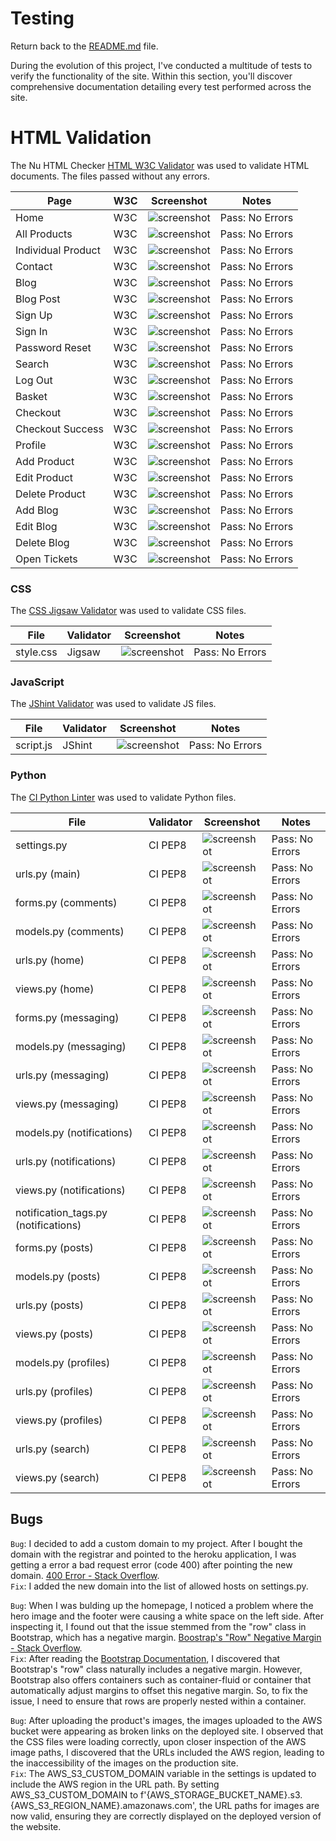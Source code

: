 # Testing

Return back to the [README.md](README.md) file.

During the evolution of this project, I've conducted a multitude of tests to verify the functionality of the site. Within this section, you'll discover comprehensive documentation detailing every test performed across the site.

# HTML Validation

The Nu HTML Checker [HTML W3C Validator](https://validator.w3.org) was used to validate HTML documents. The files passed without any errors.

| Page | W3C | Screenshot | Notes |
| --- | --- | --- | --- |
| Home | W3C | ![screenshot]() | Pass: No Errors |
| All Products | W3C | ![screenshot]() | Pass: No Errors |
| Individual Product | W3C | ![screenshot]() | Pass: No Errors |
| Contact | W3C | ![screenshot]() | Pass: No Errors |
| Blog | W3C | ![screenshot]() | Pass: No Errors |
| Blog Post | W3C | ![screenshot]() | Pass: No Errors |
| Sign Up | W3C | ![screenshot]() | Pass: No Errors |
| Sign In | W3C | ![screenshot]() | Pass: No Errors |
| Password Reset | W3C | ![screenshot]() | Pass: No Errors |
| Search | W3C | ![screenshot]() | Pass: No Errors |
| Log Out | W3C | ![screenshot]() | Pass: No Errors |
| Basket | W3C | ![screenshot]() | Pass: No Errors |
| Checkout | W3C | ![screenshot]() | Pass: No Errors  |
| Checkout Success | W3C | ![screenshot]() | Pass: No Errors |
| Profile | W3C | ![screenshot]() | Pass: No Errors |
| Add Product | W3C | ![screenshot]() | Pass: No Errors |
| Edit Product | W3C | ![screenshot]() | Pass: No Errors |
| Delete Product | W3C | ![screenshot]() | Pass: No Errors |
| Add Blog | W3C | ![screenshot]() | Pass: No Errors |
| Edit Blog | W3C | ![screenshot]() | Pass: No Errors |
| Delete Blog | W3C | ![screenshot]() | Pass: No Errors |
| Open Tickets | W3C | ![screenshot]() | Pass: No Errors |

### CSS

The [CSS Jigsaw Validator](https://jigsaw.w3.org/css-validator) was used to validate CSS files.

| File | Validator | Screenshot | Notes |
| --- | --- | --- | --- |
| style.css | Jigsaw | ![screenshot]() | Pass: No Errors |

### JavaScript

The [JShint Validator](https://jshint.com) was used to validate JS files.

| File | Validator | Screenshot | Notes |
| --- | --- | --- | --- |
| script.js  | JShint | ![screenshot]() | Pass: No Errors |

### Python

The [CI Python Linter](https://pep8ci.herokuapp.com) was used to validate Python files.

| File | Validator | Screenshot | Notes |
| --- | --- | --- | --- |
| settings.py | CI PEP8 | ![screenshot]() | Pass: No Errors |
| urls.py (main) | CI PEP8 | ![screenshot]() | Pass: No Errors |
| forms.py (comments) | CI PEP8 | ![screenshot]() | Pass: No Errors |
| models.py (comments) | CI PEP8 | ![screenshot]() | Pass: No Errors |
| urls.py (home) | CI PEP8 | ![screenshot]() | Pass: No Errors |
| views.py (home) | CI PEP8 | ![screenshot]() | Pass: No Errors |
| forms.py (messaging) | CI PEP8 | ![screenshot]() | Pass: No Errors |
| models.py (messaging) | CI PEP8 | ![screenshot]() | Pass: No Errors |
| urls.py (messaging) | CI PEP8 | ![screenshot]() | Pass: No Errors |
| views.py (messaging) | CI PEP8 | ![screenshot]() | Pass: No Errors |
| models.py (notifications) | CI PEP8 | ![screenshot]() | Pass: No Errors |
| urls.py (notifications) | CI PEP8 | ![screenshot]() | Pass: No Errors |
| views.py (notifications) | CI PEP8 | ![screenshot]() | Pass: No Errors |
| notification_tags.py (notifications) | CI PEP8 | ![screenshot]() | Pass: No Errors |
| forms.py (posts) | CI PEP8 | ![screenshot]() | Pass: No Errors |
| models.py (posts) | CI PEP8 | ![screenshot]() | Pass: No Errors |
| urls.py (posts) | CI PEP8 | ![screenshot]() | Pass: No Errors |
| views.py (posts) | CI PEP8 | ![screenshot]() | Pass: No Errors |
| models.py (profiles) | CI PEP8 | ![screenshot]() | Pass: No Errors |
| urls.py (profiles) | CI PEP8 | ![screenshot]() | Pass: No Errors |
| views.py (profiles) | CI PEP8 | ![screenshot]() | Pass: No Errors |
| urls.py (search) | CI PEP8 | ![screenshot]() | Pass: No Errors |
| views.py (search) | CI PEP8 | ![screenshot]() | Pass: No Errors |


## Bugs

`Bug`: I decided to add a custom domain to my project. After I bought the domain with the registrar and pointed to the heroku application, I was getting a error a bad request error (code 400) after pointing the new domain. [400 Error - Stack Overflow](https://stackoverflow.com/questions/23252733/i-get-an-error-400-bad-request-on-custom-heroku-domain-but-works-fine-on-foo-h/27402083#27402083).
<br>
`Fix`: I added the new domain into the list of allowed hosts on settings.py. 

`Bug`: When I was bulding up the homepage, I noticed a problem where the hero image and the footer were causing a white space on the left side. After inspecting it, I found out that the issue stemmed from the "row" class in Bootstrap, which has a negative margin. [Boostrap's "Row" Negative Margin - Stack Overflow](https://stackoverflow.com/questions/23153497/bootstrap-row-class-contains-margin-left-and-margin-right-which-creates-problems).
<br>
`Fix`: After reading the [Bootstrap Documentation](https://getbootstrap.com/docs/3.4/css/), I discovered that Bootstrap's "row" class naturally includes a negative margin. However, Bootstrap also offers containers such as container-fluid or container that automatically adjust margins to offset this negative margin. So, to fix the issue, I need to ensure that rows are properly nested within a container.

`Bug`: After uploading the product's images, the images uploaded to the AWS bucket were appearing as broken links on the deployed site. I observed that the CSS files were loading correctly, upon closer inspection of the AWS image paths, I discovered that the URLs included the AWS region, leading to the inaccessibility of the images on the production site.
<br>
`Fix`: The AWS_S3_CUSTOM_DOMAIN variable in the settings is updated to include the AWS region in the URL path. By setting AWS_S3_CUSTOM_DOMAIN to f'{AWS_STORAGE_BUCKET_NAME}.s3.{AWS_S3_REGION_NAME}.amazonaws.com', the URL paths for images are now valid, ensuring they are correctly displayed on the deployed version of the website.